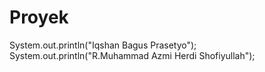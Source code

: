 # Proyek
System.out.println("Iqshan Bagus Prasetyo");
System.out.println("R.Muhammad Azmi Herdi Shofiyullah");
